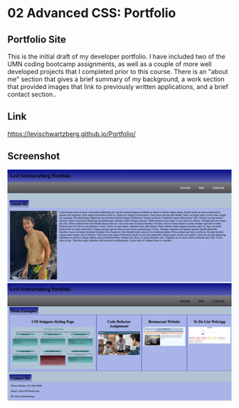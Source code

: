 # 02 Advanced CSS: Portfolio

## Portfolio Site

This is the initial draft of my developer portfolio. I have included two of the UMN coding bootcamp assignments, as well as a couple of more well developed projects that I completed prior to this course. There is an "about me" section that gives a brief summary of my background, a work section that provided images that link to previously written applications, and a brief contact section..

## Link
https://levischwartzberg.github.io/Portfolio/


## Screenshot
![Alt text](./assets/images/preview1.jpg?raw=true "Preview image of the web page")
![Alt text](./assets/images/preview2.jpg?raw=true "Preview image of the web page")
